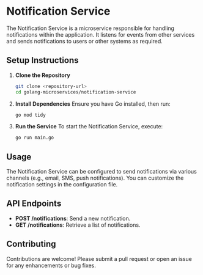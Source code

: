 # Notification Service

The Notification Service is a microservice responsible for handling notifications within the application. It listens for events from other services and sends notifications to users or other systems as required.

## Setup Instructions

1. **Clone the Repository**
   ```bash
   git clone <repository-url>
   cd golang-microservices/notification-service
   ```

2. **Install Dependencies**
   Ensure you have Go installed, then run:
   ```bash
   go mod tidy
   ```

3. **Run the Service**
   To start the Notification Service, execute:
   ```bash
   go run main.go
   ```

## Usage

The Notification Service can be configured to send notifications via various channels (e.g., email, SMS, push notifications). You can customize the notification settings in the configuration file.

## API Endpoints

- **POST /notifications**: Send a new notification.
- **GET /notifications**: Retrieve a list of notifications.

## Contributing

Contributions are welcome! Please submit a pull request or open an issue for any enhancements or bug fixes.